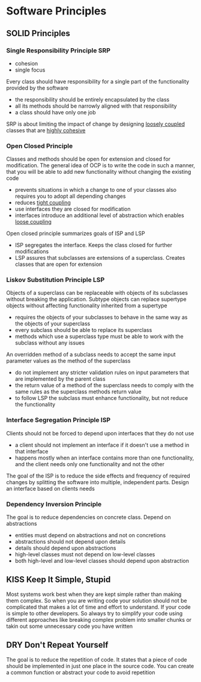 # Software Principles

## SOLID Principles

### Single Responsibility Principle SRP

- cohesion
- single focus

Every class should have responsibility for a single part of the functionality provided by the software

- the responsibility should be entirely encapsulated by the class
- all its methods should be narrowly aligned with that responsibility
- a class should have only one job

SRP is about limiting the impact of change by designing [loosely coupled](../../oop/fundamental_oop_concepts.md#coupling) classes that are [highly cohesive](../../oop/fundamental_oop_concepts.md#cohesion)

### Open Closed Principle

Classes and methods should be open for extension and closed for modification. The general idea of OCP is to write the code in such a manner, that you will be able to add new functionality without changing the existing code

- prevents situations in which a change to one of your classes also requires you to adopt all depending changes
- reduces [tight coupling](../../oop/fundamental_oop_concepts.md#coupling)
- use interfaces they are closed for modification
- interfaces introduce an additional level of abstraction which enables [loose coupling](../../oop/fundamental_oop_concepts.md#coupling)

Open closed principle summarizes goals of ISP and LSP

- ISP segregates the interface. Keeps the class closed for further modifications
- LSP assures that subclasses are extensions of a superclass. Creates classes that  are open for extension

### Liskov Substitution Principle LSP

Objects of a superclass can be replaceable with objects of its subclasses without breaking the application. Subtype objects can replace supertype objects without affecting functionality inherited from a supertype

- requires the objects of your subclasses to behave in the same way as the objects of your superclass
- every subclass should be able to replace its superclass
- methods which use a superclass type must be able to work with the subclass without any issues

An overridden method of a subclass needs to accept the same input parameter values as the method of the superclass

- do not implement any stricter validation rules on input parameters that are implemented by the parent class
- the return value of a method of the superclass needs to comply with the same rules as the superclass methods return value
- to follow LSP the subclass must enhance functionality, but not reduce the functionality

### Interface Segregation Principle ISP

Clients should not be forced to depend upon interfaces that they do not use

- a client should not implement an interface if it doesn't use a method in that interface
- happens mostly when an interface contains more than one functionality, and the client needs only one functionality and not the other

The goal of the ISP is to reduce the side effects and frequency of required changes by splitting the software into multiple, independent parts. Design an interface based on clients needs

### Dependency Inversion Principle

The goal is to reduce dependencies on concrete class. Depend on abstractions

- entities must depend on abstractions and not on concretions
- abstractions should not depend upon details
- details should depend upon abstractions
- high-level classes must not depend on low-level classes
- both high-level and low-level classes should depend upon abstraction

## KISS Keep It Simple, Stupid

Most systems work best when they are kept simple rather than making them complex. So when you are writing code your solution should not be complicated that makes a lot of time and effort to understand. If your code is simple to other developers. So always try to simplify your code using different approaches like breaking complex problem into smaller chunks or takin out some unnecessary code you have written

## DRY Don't Repeat Yourself

The goal is to reduce the repetition of code. It states that a piece of code should be implemented in just one place in the source code. You can create a common function or abstract your code to avoid repetition
